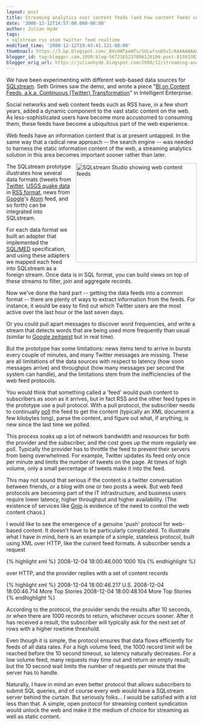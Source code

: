 ```yaml
---
layout: post
title: Streaming analytics over content feeds (and how content feeds could be better)
date: '2008-12-12T14:57:00.000-08:00'
author: Julian Hyde
tags:
- sqlstream rss atom twitter feed realtime
modified_time: '2008-12-12T19:43:41.121-08:00'
thumbnail: https://3.bp.blogspot.com/_BVv0WTpeWTs/SULwfsnQ5vI/AAAAAAAAABs/kMk1gfNWz_c/s72-c/SQLstream-web-feed-demo.png
blogger_id: tag:blogger.com,1999:blog-5672165237896126100.post-8158338202323064859
blogger_orig_url: https://julianhyde.blogspot.com/2008/12/streaming-analytics-over-content-feeds.html
---
```


We have been experimenting with different web-based data sources for
[SQLstream](https://www.sqlstream.com/). Seth Grimes saw the
demo, and wrote a piece
"[BI on Content Feeds, a.k.a. Continuous (Twitter) Transformation](http://www.intelligententerprise.com/blog/archives/2008/12/bi_on_content_f.html)"
in Intelligent Enterprise.

Social networks and web content feeds such as RSS have, in a few short
years, added a dynamic component to the vast static content on the
web. As less-sophisticated users have become more accustomed to
consuming them, these feeds have become a ubiquitous part of the web
experience.

Web feeds have an information content that is at present untapped. In
the same way that a radical new approach -- the search engine -- was
needed to harness the static information content of the web, a
streaming analytics solution in this area becomes important sooner
rather than later.

<a onblur="try {parent.deselectBloggerImageGracefully();} catch(e) {}"
  href="/assets/img/SQLstream-web-feed-demo.png">
<img style="margin: 0pt 0pt 10px 10px; float: right; cursor: pointer; width: 320px; height: 262px;"
  src="/assets/img/SQLstream-web-feed-demo-thumb.png"
  id="BLOGGER_PHOTO_ID_5279046140574099186"
  border="0" alt="SQLstream Studio showing web content feeds"/>
</a>

The SQLstream prototype illustrates how several data formats (tweets
from [Twitter](https://twitter.com/),
[USGS quake data](http://earthquake.usgs.gov/eqcenter/catalogs/feeds.html)
in [RSS format](https://en.wikipedia.org/wiki/Rss),
news from [Google](https://www.google.com/)'s
[Atom](https://en.wikipedia.org/wiki/Atom_%28standard%29) feed,
and so forth) can be integrated into SQLstream.

For each data format we built an adapter that implemented the
[SQL/MED](https://en.wikipedia.org/wiki/SQL/MED) specification,
and using these adapters we mapped each feed into SQLstream as a
foreign stream. Once data is in SQL format, you can build views on top
of these streams to filter, join and aggregate records.

Now we've done the hard part -- getting the data feeds into a common
format -- there are plenty of ways to extract information from the
feeds. For instance, it would be easy to find out which Twitter users
are the most active over the last hour or the last seven days.

Or you could pull apart messages to discover word frequencies, and
write a stream that detects words that are being used more frequently
than usual (similar to
[Google zeitgeist](https://www.google.com/intl/en/press/zeitgeist2008/) but in real time).

But the prototype has some limitations: news items tend to arrive in
bursts every couple of minutes, and many Twitter messages are
missing. These are all limitations of the data sources with respect to
latency (how soon messages arrive) and throughput (how many messages
per second the system can handle), and the limitations stem from the
inefficiencies of the web feed protocols.

You would think that something called a 'feed' would push content to
subscribers as soon as it arrives, but in fact RSS and the other feed
types in the prototype use a pull protocol. With a pull protocol, the
subscriber needs to continually
[poll](https://en.wikipedia.org/wiki/Polling_%28computer_science%29)
the feed to get the content (typically an XML document a few kilobytes
long), parse the content, and figure out what, if anything, is new
since the last time we polled.

This process soaks up a lot of network bandwidth and resources for
both the provider and the subscriber, and the cost goes up the more
regularly we poll. Typically the provider has to throttle the feed to
prevent their servers from being overwhelmed. For example, Twitter
updates its feed only once per minute and limits the number of tweets
on the page. At times of high volume, only a small percentage of
tweets make it into the feed.

This may not sound that serious if the content is a twitter
conversation between friends, or a blog with one or two posts a
week. But web feed protocols are becoming part of the IT
infrastructure, and business users require lower latency, higher
throughput and higher availability. (The existence of services like
[Gnip](http://www.gnipcentral.com/) is evidence of the need to
control the web content chaos.)

I would like to see the emergence of a genuine 'push' protocol for
web-based content. It doesn't have to be particularly complicated. To
illustrate what I have in mind, here is an example of a simple,
stateless protocol, built using XML over HTTP, like the current feed
formats. A subscriber sends a request

{% highlight xml %}
<readRequest>
  <minimumRowtime>2008-12-04 18:00:46.000</minimumRowtime>
  <maximumCount>1000</maximumCount>
  <maximumWait>10s</maximumWait>
</readRequest>
{% endhighlight %}

over HTTP, and the provider replies with a set of content records

{% highlight xml %}
<rows>
  <row>
    <rowtime>2008-12-04 18:00:46.217</rowtime>
    <category>U.S.</category>
    <title>Ex-FBI agent faces 30 years to life for mob hit - CNN</title>
  </row>
  <row>
    <rowtime>2008-12-04 18:00:46.714</rowtime>
    <category>More Top Stories</category>
    <title>Bill Richardson chalks up another Cabinet job for the resume - Los Angeles Times</title>
  </row>
  <row>
    <rowtime>2008-12-04 18:00:48.104</rowtime>
    <category>More Top Stories</category>
    <title>Showdown in Hebron as settlers evicted - Jewish Telegraphic Agency</title>
  </row>
</rows>
{% endhighlight %}

According to the protocol, the provider sends the results after 10
seconds, or when there are 1000 records to return, whichever occurs
sooner. After it has received a result, the subscriber will typically
ask for the next set of rows with a higher rowtime threshold.

Even though it is simple, the protocol ensures that data flows
efficiently for feeds of all data rates. For a high volume feed, the
1000 record limit will be reached before the 10 second timeout, so
latency naturally decreases. For a low volume feed, many requests may
time out and return an empty result; but the 10 second wait limits the
number of requests per minute that the server has to handle.

Naturally, I have in mind an even better protocol that allows
subscribers to submit SQL queries, and of course every web would have
a SQLstream server behind the curtain. But seriously folks... I would
be satisfied with a lot less than that. A simple, open protocol for
streaming content syndication would unlock the web and make it the
medium of choice for streaming as well as static content.

